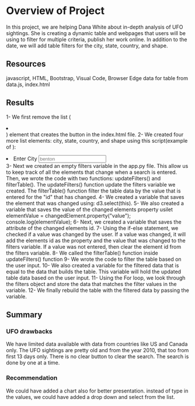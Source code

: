 # Overview of Project
In this project, we are helping Dana White about in-depth analysis of UFO sightings. She is creating a dynamic table and webpages that users will be using to filter for multiple criteria, publish her work online. In addition to the date, we will add table filters for the city, state, country, and shape.

## Resources
javascript, HTML, Bootstrap, Visual Code, Browser Edge
data for table from data.js, index.html

## Results
1- We first remove the list (<li></li>) element that creates the button in the index.html file.
2- We created four more list elements: city, state, country, and shape using this script(example of ):
<li class ="bg-dark">
   <label for = "city">Enter City</label>
   <input type="text" placeholder="benton" id="city" />
</li>
3- Next we created an empty filters variable in the app.py file. This allow us to keep track of all the elements that change when a search is entered. Then, we wrote the code with two functions: updateFilters() and filterTable().
The updateFilters() function update the filters variable we created.
The filterTable() function filter the table data by the value that is entered for the "id" that has changed.
4- We created a variable that saves the element that was changed using: d3.select(this).
5- We also created a variable that saves the value of the changed elements property 
usilet elementValue = changedElement.property("value");
                       console.log(elementValue);
6- Next, we created a variable that saves the attribute of the changed elements id.
7- Using the if-else statement, we checked if a value was changed by the user. If a value was changed, it will add the elements id as the property and the value that was changed to the filters variable. If a value was not entered, then clear the element id from the filters variable.
8- We called the filterTable() function inside updateFilters() function 
9- We wrote the code to filter the table based on the user input.
10- We also created a variable for the filtered data that is equal to the data that builds the table. This variable will hold the updated table data based on the user input.
11- Using the For loop, we look through the filters object and store the data that matches the filter values in the variable.
12- We finally rebuild the table with the filtered data by passing the variable. 

## Summary
### UFO drawbacks
We have limited data available with data from countries like US and Canada only.
The UFO sightings are pretty old and from the year 2010, that too from first 13 days only.
There is no clear button to clear the search.
The search is done by one at a time. 

### Recommendation
We could have added a chart also for better presentation.
instead of type in the values, we could have added a drop down and select from the list.
